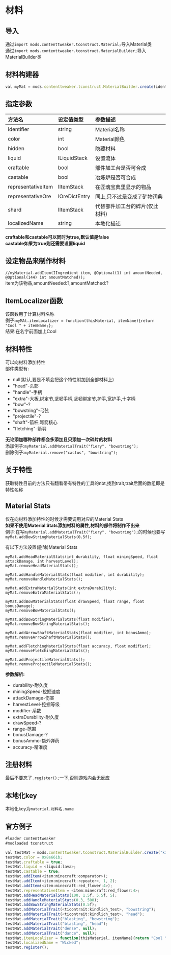 # 材料  

## 导入
通过`import mods.contenttweaker.tconstruct.Material;`导入Material类  
通过`import mods.contenttweaker.tconstruct.MaterialBuilder;`导入MaterialBuilder类

## 材料构建器

```javascript
val myMat = mods.contenttweaker.tconstruct.MaterialBuilder.create(identifier);
```

## 指定参数
| 方法名 | 设定值类型 | 参数描述 |
| :--- | :--- | :--- |
| identifier | string | Material名称 |
| color | int | Material颜色 |
| hidden | bool | 隐藏材料 |
| liquid | ILiquidStack | 设置流体 |
| craftable | bool | 部件加工台是否可合成 |
| castable | bool | 冶炼炉是否可合成 |
| representativeItem | IItemStack | 在匠魂宝典里显示的物品 |
| representativeOre | IOreDictEntry | 同上,只不过是变成了矿物词典 |
| shard | IItemStack | 代替部件加工台的碎片(仅此材料) |
| localizedName | string | 本地化描述 |  

**craftable和castable可以同时为true,默认值是false**  
**castable如果为true则还需要设置liquid**  

## 设定物品来制作材料
`//myMaterial.addItem(IIngredient item, @Optional(1) int amountNeeded, @Optional(144) int amountMatched));`  
item为该物品,amountNeeded:?,amountMatched:?

## ItemLocalizer函数
该函数用于计算材料名称  
例子:`myMAt.itemLocalizer = function(thisMaterial, itemName){return "Cool " + itemName;};`  
结果:在名字前面加上Cool  

## 材料特性
可以向材料添加特性  
部件类型有:  
 * null(默认,要是不填会把这个特性附加到全部材料上)
 * "head"-头部 
 * "handle"-手柄
 * "extra"-大板,绑定节,坚韧手柄,坚韧绑定节,护手,宽护手,十字柄
 * "bow"-?
 * "bowstring"-弓弦
 * "projectile"-?
 * "shaft"-箭杆,弩箭核心
 * "fletching"-箭羽

**无论添加哪种部件都会多添加且只添加一次碎片的材料**  
添加例子:`myMaterial.addMaterialTrait("fiery", "bowstring");`  
删除例子:`myMaterial.remove("cactus", "bowstring");`

## 关于特性
获取特性目前的方法只有翻看带有特性的工具的nbt,找到trait,trait后面的数组即是特性名称

## Material Stats
仅在向材料添加特性的时候才需要调用对应的Material Stats  
**如果不使用Material Stats添加材料的属性,材料的部件将制作不出来**  
例子:在写`myMaterial.addMaterialTrait("fiery", "bowstring");`的时候也要写`myMat.addBowStringMaterialStats(0.5f);`  

有以下方法设置(删除)Material Stats
```
myMat.addHeadMaterialStats(int durability, float miningSpeed, float attackDamage, int harvestLevel);
myMat.removeHeadMaterialStats();

myMat.addHandleMaterialStats(float modifier, int durability);
myMat.removeHandleMaterialStats();

myMat.addExtraMaterialStats(int extraDurability);
myMat.removeExtraMaterialStats();

myMat.addBowMaterialStats(float drawSpeed, float range, float bonusDamage);
myMat.removeBowMaterialStats();

myMat.addBowStringMaterialStats(float modifier);
myMat.removeBowStringMaterialStats();

myMat.addArrowShaftMaterialStats(float modifier, int bonusAmmo);
myMat.removeArrowShaftMaterialStats();

myMat.addFletchingMaterialStats(float accuracy, float modifier);
myMat.removeFletchingMaterialStats();

myMat.addProjectileMaterialStats();
myMat.removeProjectileMaterialStats();
```
**参数解析:**  
 * durability\-耐久度
 * miningSpeed\-挖掘速度
 * attackDamage\-伤害
 * harvestLevel\-挖掘等级
 * modifier\-系数
 * extraDurability\-耐久度
 * drawSpeed\-?
 * range\-范围
 * bonusDamage\-?
 * bonusAmmo\-额外弹药
 * accuracy\-精准度

## 注册材料
最后不要忘了`.register();`一下,否则游戏内会无反应

## 本地化key
本地化key为`material.材料名.name`

## 官方例子
```javascript
#loader contenttweaker
#modloaded tconstruct

val testMat = mods.contenttweaker.tconstruct.MaterialBuilder.create("kindlich_mat");
testMat.color = 0x8e661b;
testMat.craftable = true;
testMat.liquid = <liquid:lava>;
testMat.castable = true;
testMat.addItem(<item:minecraft:comparator>);
testMat.addItem(<item:minecraft:repeater>, 1, 2);
testMat.addItem(<item:minecraft:red_flower:4>);
testMat.representativeItem = <item:minecraft:red_flower:4>;
testMat.addHeadMaterialStats(100, 1.5f, 5.5f, 5);
testMat.addHandleMaterialStats(0.3, 500);
testMat.addBowStringMaterialStats(0.5f);
testMat.addMaterialTrait(<ticontrait:kindlich_test>, "bowstring");
testMat.addMaterialTrait(<ticontrait:kindlich_test>, "head");
testMat.addMaterialTrait("blasting", "bowstring");
testMat.addMaterialTrait("blasting", "head");
testMat.addMaterialTrait("dense", null);
testMat.addMaterialTrait("dance", null);
testMat.itemLocalizer = function(thisMaterial, itemName){return "Cool " + itemName;};
testMat.localizedName = "Wicked";
testMat.register();
```
